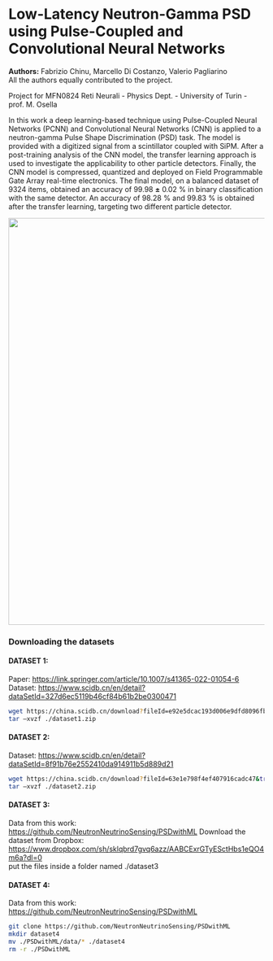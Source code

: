 # Low-Latency Neutron-Gamma PSD using Pulse-Coupled and Convolutional Neural Networks

<b>Authors:</b> Fabrizio Chinu, Marcello Di Costanzo, Valerio Pagliarino <br>
All the authors equally contributed to the project.

Project for MFN0824 Reti Neurali - Physics Dept. - University of Turin - prof. M. Osella

In this work a deep learning-based technique using Pulse-Coupled Neural Networks (PCNN) and Convolutional Neural Networks (CNN) is applied to a neutron-gamma Pulse Shape Discrimination (PSD) task. The model is provided with a digitized signal from a scintillator coupled with SiPM. After a post-training analysis of the CNN model, the transfer learning approach is used to investigate the applicability to other particle detectors. Finally, the CNN model is compressed, quantized and deployed on Field Programmable Gate Array real-time electronics. The final model, on a balanced dataset of 9324 items, obtained an accuracy of 99.98 $\mathbf{\pm}$ 0.02 \% in binary classification with the same detector. An accuracy of 98.28 \% and 99.83 \% is obtained after the transfer learning, targeting two different particle detector.


<img src="https://github.com/valeriopagliarino/Neutron-Gamma-PSD-2023-UNITO/blob/main/figures/arc.png" width=800>

### Downloading the datasets

#### DATASET 1:
Paper: https://link.springer.com/article/10.1007/s41365-022-01054-6 <br>
Dataset: https://www.scidb.cn/en/detail?dataSetId=327d6ec5119b46cf84b61b2be0300471

``` bash
wget https://china.scidb.cn/download?fileId=e92e5dcac193d006e9dfd8096fb005ed&traceId=9407e6dc-2e78-4540-b69b-026c8437c143 -O ./dataset1.zip
tar –xvzf ./dataset1.zip
```

#### DATASET 2:
Dataset: https://www.scidb.cn/en/detail?dataSetId=8f91b76e2552410da914911b5d889d21

``` bash
wget https://china.scidb.cn/download?fileId=63e1e798f4ef407916cadc47&traceId=9407e6dc-2e78-4540-b69b-026c8437c143 -O ./dataset2.zip
tar –xvzf ./dataset2.zip
```

#### DATASET 3:

Data from this work: https://github.com/NeutronNeutrinoSensing/PSDwithML
Download the dataset from Dropbox: https://www.dropbox.com/sh/sklqbrd7gvq6azz/AABCExrGTyESctHbs1eQO4m6a?dl=0
<br>put the files inside a folder named ./dataset3


#### DATASET 4:

Data from this work: https://github.com/NeutronNeutrinoSensing/PSDwithML

``` bash
git clone https://github.com/NeutronNeutrinoSensing/PSDwithML
mkdir dataset4
mv ./PSDwithML/data/* ./dataset4
rm -r ./PSDwithML
```
